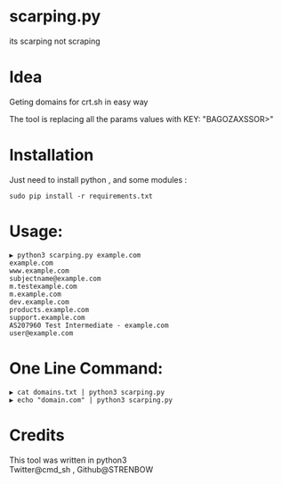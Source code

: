 # scarping.py
its scarping not scraping 

# Idea
Geting domains for crt.sh in easy way

The tool is replacing all the params values with KEY: "BAGOZAXSSOR>"


# Installation
Just need to install python , and some modules :
```
sudo pip install -r requirements.txt

```
# Usage:
```
▶ python3 scarping.py example.com
example.com
www.example.com
subjectname@example.com
m.testexample.com
m.example.com
dev.example.com
products.example.com
support.example.com
AS207960 Test Intermediate - example.com
user@example.com

```
# One Line Command:
```
▶ cat domains.txt | python3 scarping.py 
▶ echo "domain.com" | python3 scarping.py
```


# Credits
This tool was written in python3  
Twitter@cmd_sh , Github@STRENBOW
